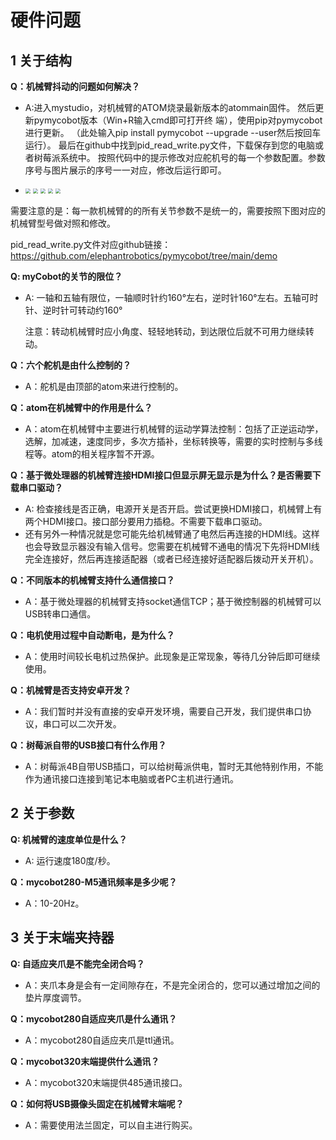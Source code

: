 # 硬件问题

## 1 关于结构

**Q：机械臂抖动的问题如何解决？**
- A:进入mystudio，对机械臂的ATOM烧录最新版本的atommain固件。
   然后更新pymycobot版本（Win+R输入cmd即可打开终  端），使用pip对pymycobot进行更新。
   （此处输入pip install pymycobot --upgrade --user然后按回车运行）。
   最后在github中找到pid_read_write.py文件，下载保存到您的电脑或者树莓派系统中。
   按照代码中的提示修改对应舵机号的每一个参数配置。参数序号与图片展示的序号一一对应，修改后运行即可。
   
- <img src="../resourse/14-IssueFAQ/demo.jpg" style="zoom: 50%;" />
   <img src="../resourse/14-IssueFAQ/260.jpg" style="zoom: 50%;" />
   <img src="../resourse/14-IssueFAQ/270.jpg" style="zoom: 50%;" />
   <img src="../resourse/14-IssueFAQ/280.png" style="zoom: 50%;" />
   <img src="../resourse/14-IssueFAQ/320.jpg" style="zoom: 50%;" />

需要注意的是：每一款机械臂的的所有关节参数不是统一的，需要按照下图对应的机械臂型号做对照和修改。

pid_read_write.py文件对应github链接：https://github.com/elephantrobotics/pymycobot/tree/main/demo
      



**Q: myCobot的关节的限位？**
- A: 一轴和五轴有限位，一轴顺时针约160°左右，逆时针160°左右。五轴可时针、逆时针可转动约160°

   注意：转动机械臂时应小角度、轻轻地转动，到达限位后就不可用力继续转动。

**Q：六个舵机是由什么控制的？**

- A：舵机是由顶部的atom来进行控制的。

**Q：atom在机械臂中的作用是什么？**

- A：atom在机械臂中主要进行机械臂的运动学算法控制：包括了正逆运动学，选解，加减速，速度同步，多次方插补，坐标转换等，需要的实时控制与多线程等。atom的相关程序暂不开源。

**Q：基于微处理器的机械臂连接HDMI接口但显示屏无显示是为什么？是否需要下载串口驱动？**
- A: 检查接线是否正确，电源开关是否开启。尝试更换HDMI接口，机械臂上有两个HDMI接口。接口部分要用力插稳。不需要下载串口驱动。
- 还有另外一种情况就是您可能先给机械臂通了电然后再连接的HDMI线。这样也会导致显示器没有输入信号。您需要在机械臂不通电的情况下先将HDMI线完全连接好，然后再连接适配器（或者已经连接好适配器后拨动开关开机）。



**Q：不同版本的机械臂支持什么通信接口？**

- A：基于微处理器的机械臂支持socket通信TCP；基于微控制器的机械臂可以USB转串口通信。


**Q：电机使用过程中自动断电，是为什么？**

- A：使用时间较长电机过热保护。此现象是正常现象，等待几分钟后即可继续使用。


**Q：机械臂是否支持安卓开发？**

- A：我们暂时并没有直接的安卓开发环境，需要自己开发，我们提供串口协议，串口可以二次开发。

**Q：树莓派自带的USB接口有什么作用？**

- A：树莓派4B自带USB插口，可以给树莓派供电，暂时无其他特别作用，不能作为通讯接口连接到笔记本电脑或者PC主机进行通讯。



## 2 关于参数

**Q: 机械臂的速度单位是什么？**
- A: 运行速度180度/秒。


**Q：mycobot280-M5通讯频率是多少呢？**

- A：10-20Hz。

## 3 关于末端夹持器


**Q: 自适应夹爪是不能完全闭合吗？**
- A：夹爪本身是会有一定间隙存在，不是完全闭合的，您可以通过增加之间的垫片厚度调节。


**Q：mycobot280自适应夹爪是什么通讯？**

- A：mycobot280自适应夹爪是ttl通讯。

**Q：mycobot320末端提供什么通讯？**

- A：mycobot320末端提供485通讯接口。

**Q：如何将USB摄像头固定在机械臂末端呢？**

- A：需要使用法兰固定，可以自主进行购买。

